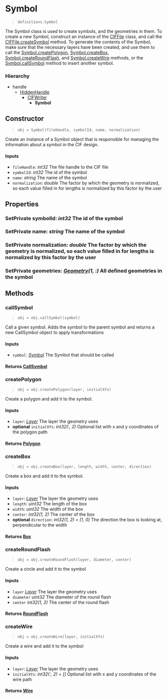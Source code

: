 # Symbol
> `definitions.Symbol`

The Symbol class is used to create symbols, and the geometries in them. To create a new Symbol,
construct an instance of the [CIFFile](../CIFFile.md) class, and call the [CIFFile.createSymbol](../CIFFile.md#createsymbol) method.
To generate the contents of the Symbol, make sure that the necessary layers have been created,
and use them to call the [Symbol.createPolygon](#createpolygon), [Symbol.createBox](#createbox), [Symbol.createRoundFlash](#createroundflash),
and [Symbol.createWire](#createwire) methods, or the [Symbol.callSymbol](#callsymbol) method to insert another symbol.

### Hierarchy
- handle
    - [HiddenHandle](../hiddensupers/HiddenHandle.md)
        - [CIFWriter](./CIFWriter.md)
            - **Symbol**

## Constructor
> `obj = Symbol(fileHandle, symbolId, name, normalization)`

Create an instance of a Symbol object that is responsible for managing the information about a symbol in the CIF design.

#### Inputs
- `fileHandle`: *int32* The file handle to the CIF file
- `symbolId`: *int32* The id of the symbol
- `name`: *string* The name of the symbol
- `normalization`: *double* The factor by which the geometry is normalized, so each value filled in for lengths is normalized by this factor by the user

## Properties
### **SetPrivate** symbolId: *int32* The id of the symbol
### **SetPrivate** name: *string* The name of the symbol
### **SetPrivate** normalization: *double* The factor by which the geometry is normalized, so each value filled in for lengths is normalized by this factor by the user
### **SetPrivate** geometries: *[Geometry](../geometries/Geometry.md)(1, :)* All defined geometries in the symbol

## Methods
### callSymbol
> `obj = obj.callSymbol(symbol)`

Call a given symbol. Adds the symbol to the parent symbol and returns a new CallSymbol object to apply transformations

#### Inputs
- `symbol`: *[Symbol](#symbol)* The Symbol that should be called

#### Returns [CallSymbol](../geometries/CallSymbol.md)

### createPolygon
> `obj = obj.createPolygon(layer, initialXYs)`

Create a polygon and add it to the symbol.

#### Inputs
- `layer`: *[Layer](./Layer.md)* The layer the geometry uses
- **optional** `initialXYs`: *int32(:, 2)* Optional list with x and y coordinates of the polygon path

#### Returns [Polygon](../geometries/Polygon.md)

### createBox
> `obj = obj.createBox(layer, length, width, center, direction)`

Create a box and add it to the symbol.

#### Inputs
- `layer`: *[Layer](./Layer.md)* The layer the geometry uses
- `length`: *uint32* The length of the box
- `width`: *uint32* The width of the box
- `center`: *int32(1, 2)* The center of the box
- **optional** `direction`: *int32(1, 2) = [1, 0]* The direction the box is looking at, perpendicular to the width

#### Returns [Box](../geometries/Box.md)

### createRoundFlash
> `obj = obj.createRoundFlash(layer, diameter, center)`

Create a circle and add it to the symbol

#### Inputs
- `layer` *[Layer](./Layer.md)* The layer the geometry uses
- `diameter` *uint32* The diameter of the round flash
- `center` *int32(1, 2)* The center of the round flash

#### Returns [RoundFlash](../geometries/RoundFlash.md)

### createWire
> `obj = obj.createWire(layer, initialXYs)`

Create a wire and add it to the symbol

#### Inputs
- `layer`: *[Layer](./Layer.md)* The layer the geometry uses
- `initialXYs`: *int32(:, 2) = []* Optional list with x and y coordinates of the wire path

#### Returns [Wire](../geometries/Wire.md)
